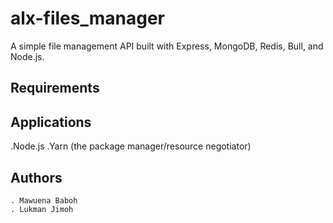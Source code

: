 # alx-files_manager

A simple file management API built with Express, MongoDB, Redis, Bull, and Node.js.

## Requirements

## Applications

   .Node.js
   .Yarn (the package manager/resource negotiator)

## Authors
  
    . Mawuena Baboh
    . Lukman Jimoh
